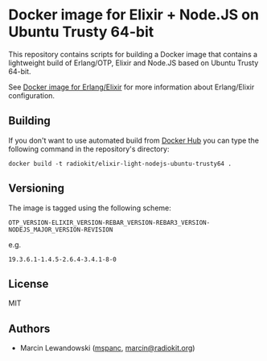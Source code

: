 # Docker image for Elixir + Node.JS on Ubuntu Trusty 64-bit

This repository contains scripts for building a Docker image that contains a 
lightweight build of Erlang/OTP, Elixir and Node.JS based on Ubuntu Trusty 
64-bit.

See [Docker image for Erlang/Elixir](https://github.com/radiokit/docker-elixir-light-trusty64)
for more information about Erlang/Elixir configuration.

## Building

If you don't want to use automated build from [Docker Hub](https://hub.docker.com/r/radiokit/elixir-light-nodejs-ubuntu-trusty64)
you can type the following command in the repository's directory:

```
docker build -t radiokit/elixir-light-nodejs-ubuntu-trusty64 .
```

## Versioning

The image is tagged using the following scheme:

`OTP_VERSION-ELIXIR_VERSION-REBAR_VERSION-REBAR3_VERSION-NODEJS_MAJOR_VERSION-REVISION`

e.g.

`19.3.6.1-1.4.5-2.6.4-3.4.1-8-0`

## License

MIT

## Authors

* Marcin Lewandowski ([mspanc](https://github.com/mspanc), marcin@radiokit.org)
